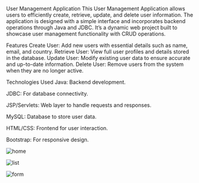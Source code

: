 User Management Application
This User Management Application allows users to efficiently create, retrieve, update, and delete user information. The application is designed with a simple interface and incorporates backend operations through Java and JDBC. It’s a dynamic web project built to showcase user management functionality with CRUD operations.


Features
Create User: Add new users with essential details such as name, email, and country.
Retrieve User: View full user profiles and details stored in the database.
Update User: Modify existing user data to ensure accurate and up-to-date information.
Delete User: Remove users from the system when they are no longer active.


Technologies Used
Java: Backend development.

JDBC: For database connectivity.

JSP/Servlets: Web layer to handle requests and responses.

MySQL: Database to store user data.

HTML/CSS: Frontend for user interaction.

Bootstrap: For responsive design.

![home](https://github.com/user-attachments/assets/cfd1c9d4-9dba-4750-95d6-9bc41cce6235)



![list](https://github.com/user-attachments/assets/87229bdd-d0fe-45d3-b985-76f2c60d76e5)



![form](https://github.com/user-attachments/assets/20d2b2ee-83ca-4de4-9a02-8eb3c3af8568)

